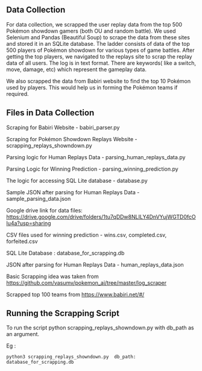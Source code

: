 ## Data Collection
For data collection, we scrapped the user replay data from the top 500 Pokémon showdown gamers (both OU and random battle). We used Selenium and Pandas (Beautiful Soup) to scrape the data from these sites and stored it in an SQLite database. 
The ladder consists of data of the top 500 players of Pokémon showdown for various types of game battles. After getting the top players, we navigated to the replays site to scrap the replay data of all users. The log is in text format. There are keywords( like a switch, move, damage, etc) which represent the gameplay data.

We also scrapped the data from Babiri website to find the top 10 Pokémon used by players. 
This would help us in forming the Pokémon teams if required.

 ## Files in Data Collection
 
 Scraping for Babiri Website - babiri_parser.py
 
 Scraping for Pokémon Showdown Replays Website - scrapping_replays_showndown.py
 
 Parsing logic for Human Replays Data - parsing_human_replays_data.py
 
 Parsing Logic for Winning Prediction - parsing_winning_prediction.py
 
 The logic for accessing SQL Lite database - database.py
  
 Sample JSON after parsing for Human Replays Data - sample_parsing_data.json
 
 Google drive link for data files: https://drive.google.com/drive/folders/1tu7qDDw8NLILY4DnVYujWGTD0fcOlu4a?usp=sharing
  
 CSV files used for winning prediction - wins.csv, completed.csv, forfeited.csv
 
 SQL Lite Database : database_for_scrapping.db 
 
 JSON after parsing for Human Replays Data - human_replays_data.json

 
 
 Basic Scrapping idea was taken from https://github.com/vasumv/pokemon_ai/tree/master/log_scraper 

 Scrapped top 100 teams from https://www.babiri.net/#/ 
 
 ## Running the Scrapping Script
 
 To run the script python scrapping_replays_showndown.py with db_path as an argument.
 
 Eg : 
 
 ``` python3 scrapping_replays_showndown.py  db_path: database_for_scrapping.db ```

 
 
